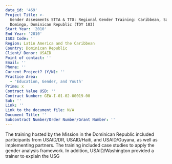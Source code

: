 ```yaml
---
data_id: '469'
Project Title: >-
  Gender Assesments STTA & TTO: Regional Gender Training: Caribbean, Santo
  Domingo, Dominican Republic (TDY 103)
Start Year: '2010'
End Year: '2010'
ISO3 Code: ''
Region: Latin America and the Caribbean
Country: Dominican Republic
Client/ Donor: USAID
Point of contact: ''
Email: ''
Phone: ''
Current Project? (Y/N): ''
Practice Area:
  - 'Education, Gender, and Youth'
Prime: x
Contract Value USD: ''
Contract Number: GEW-I-01-02-00019-00
Sub: ''
Link: ''
Link to the document file: N/A
Document Title: ''
Subcontract Number/Order Number/Grant Number: ''
---
```

The training hosted by the Mission in the Dominican Republic included participants from USAID/DR, USAID/Haiti, and USAID/Guyana, as well as implementing partners. The training included case studies to apply the gender analysis framework. In addition, USAID/Washington provided a trainer to explain the USG